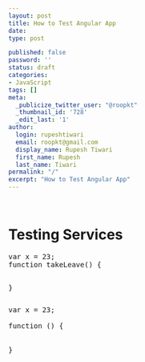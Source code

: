 ```yaml
---
layout: post
title: How to Test Angular App
date:
type: post

published: false
password: ''
status: draft
categories:
- JavaScript
tags: []
meta:
  _publicize_twitter_user: "@roopkt"
  _thumbnail_id: '728'
  _edit_last: '1'
author:
  login: rupeshtiwari
  email: roopkt@gmail.com
  display_name: Rupesh Tiwari
  first_name: Rupesh
  last_name: Tiwari
permalink: "/"
excerpt: "How to Test Angular App"
---
```

<br />
<h1>Testing Services</h1>
<pre>var x = 23;
function takeLeave() {

}
</pre>
<pre class="EnlighterJSRAW" data-enlighter-language="js" data-enlighter-theme="twilight">var x = 23;

function () {


}</pre>
<p><!--more--></p>
<p>&nbsp;		</p>
